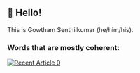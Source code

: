 ##  👋 Hello!
This is Gowtham Senthilkumar (he/him/his). 

### Words that are mostly coherent:
<a target="_blank" href="https://github-readme-medium-recent-article.vercel.app/medium/@gowtham291/0"><img src="https://github-readme-medium-recent-article.vercel.app/medium/@gowtham291/0" alt="Recent Article 0"> 
<!--
**gowtham291/gowtham291** is a ✨ _special_ ✨ repository because its `README.md` (this file) appears on your GitHub profile.

Here are some ideas to get you started:

- 🔭 I’m currently working on ...
- 🌱 I’m currently learning ...
- 👯 I’m looking to collaborate on ...
- 🤔 I’m looking for help with ...
- 💬 Ask me about ...
- 📫 How to reach me: ...
- 😄 Pronouns: ...
- ⚡ Fun fact: ...
-->
